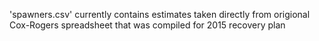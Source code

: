 'spawners.csv' currently contains estimates taken directly from origional Cox-Rogers spreadsheet that was compiled for 2015 recovery plan
